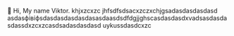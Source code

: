  👋 Hi, My name Viktor.
khjxzcxzc
jhfsdfsdsacxzczxchjgsadasdasdasdasd
asdasфівіфsdasdasdasdasdasasdaasdsdfdgjjghscasdasdasdxvadsasdasdasdassdxzcxzcasdsadasdasdasd
uykussdasdcxzc

